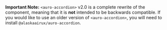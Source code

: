 **Important Note:** `<auro-accordion>` v2.0 is a complete rewrite of the component, meaning that it is **not** intended to be backwards compatible. If you would like to use an older version of `<auro-accordion>`, you will need to install `@alaskaairux/auro-accordion`.

